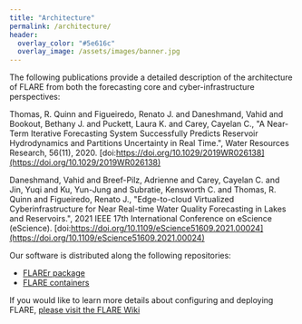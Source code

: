 ```yaml
---
title: "Architecture"
permalink: /architecture/
header:
  overlay_color: "#5e616c"
  overlay_image: /assets/images/banner.jpg
---
```


The following publications provide a detailed description of the architecture of FLARE from both the forecasting core and cyber-infrastructure perspectives:

Thomas, R. Quinn and Figueiredo, Renato J. and Daneshmand, Vahid and Bookout, Bethany J. and Puckett, Laura K. and Carey, Cayelan C.,
"A Near‐Term Iterative Forecasting System Successfully Predicts Reservoir Hydrodynamics and Partitions Uncertainty in Real Time.",
Water Resources Research, 56(11), 2020.
[doi:https://doi.org/10.1029/2019WR026138](https://doi.org/10.1029/2019WR026138)

Daneshmand, Vahid and Breef-Pilz, Adrienne and Carey, Cayelan C. and Jin, Yuqi and Ku, Yun-Jung and Subratie, Kensworth C. and Thomas, R. Quinn and Figueiredo, Renato J.,
"Edge-to-cloud Virtualized Cyberinfrastructure for Near Real-time Water Quality Forecasting in Lakes and Reservoirs.",
2021 IEEE 17th International Conference on eScience (eScience). 
[doi:https://doi.org/10.1109/eScience51609.2021.00024](https://doi.org/10.1109/eScience51609.2021.00024)

Our software is distributed along the following repositories:

* [FLAREr package](https://github.com/FLARE-forecast/FLAREr)
* [FLARE containers](https://github.com/FLARE-forecast/FLARE-containers)

If you would like to learn more details about configuring and deploying FLARE, [please visit the FLARE Wiki](https://github.com/FLARE-forecast/flare-forecast.github.io/wiki)




